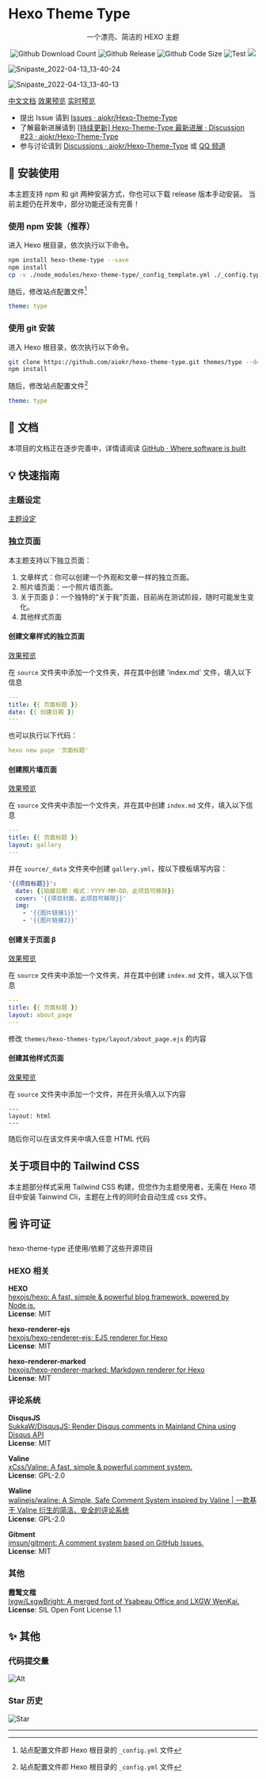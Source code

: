 # Hexo Theme Type

<p style="text-align:center;" align="center">
一个漂亮、简洁的 HEXO 主题
</p>

<p style="text-align:center;" align="center">
<img src="https://img.shields.io/github/downloads/aiokr/hexo-theme-type/total?color=orange&style=for-the-badge&label=Download&logo=github" alt="Github Download Count"/>
<img src="https://img.shields.io/github/v/release/aiokr/hexo-theme-type?style=for-the-badge&label=Release&logo=github" alt="Github Release"/>
<img src="https://img.shields.io/github/languages/code-size/aiokr/hexo-theme-type?color=71afdd&label=Code%20Size&logo=github&style=for-the-badge" alt="Github Code Size"/>
<img src="https://img.shields.io/github/workflow/status/aiokr/hexo-theme-type/Hexo-Theme-Type%20auto%20test/auto-package?label=test&logo=github&style=for-the-badge" alt="Test"/>
<a href="https://qun.qq.com/qqweb/qunpro/share?_wv=3&_wwv=128&appChannel=share&inviteCode=14OQfh&businessType=9&from=246610&biz=ka#/pc"><img src="https://img.shields.io/badge/QQ%20Channel-TYPEforHEXO-71afdd?&style=for-the-badge">
</p></a>

![Snipaste_2022-04-13_13-40-24](https://imgur.lzmun.com/picgo/after2022/Snipaste_2022-04-13_13-40-24.png_itp)

![Snipaste_2022-04-13_13-40-13](https://imgur.lzmun.com/picgo/after2022/Snipaste_2022-04-13_13-40-13.png_itp)

[中文文档](https://tripper.press/type-readme/#💡-快速指南)  [效果预览](https://tripper.press/)  [实时预览](https://photup.github.io/type-live-preivew/)

- 提出 Issue 请到 [Issues · aiokr/Hexo-Theme-Type](https://github.com/aiokr/hexo-theme-type/issues)
- 了解最新进展请到 [[持续更新] Hexo-Theme-Type 最新进展 · Discussion #23 · aiokr/Hexo-Theme-Type](https://github.com/aiokr/hexo-theme-type/discussions/23)
- 参与讨论请到 [Discussions · aiokr/Hexo-Theme-Type](https://github.com/aiokr/hexo-theme-type/discussions/categories/general) 或 [QQ 频道](https://qun.qq.com/qqweb/qunpro/share?_wv=3&_wwv=128&appChannel=share&inviteCode=14OQfh&businessType=9&from=246610&biz=ka#/pc)

## 🔨 安装使用

本主题支持 npm 和 git 两种安装方式，你也可以下载 release 版本手动安装。
当前主题仍在开发中，部分功能还没有完善！

### 使用 npm 安装（推荐）

进入 Hexo 根目录，依次执行以下命令。

```bash
npm install hexo-theme-type --save
npm install
cp -v ./node_modules/hexo-theme-type/_config_template.yml ./_config.type.yml
```

随后，修改站点配置文件[^1]

```yaml
theme: type
```

### 使用 git 安装

进入 Hexo 根目录，依次执行以下命令。

```bash
git clone https://github.com/aiokr/hexo-theme-type.git themes/type --depth=1
npm install
```

随后，修改站点配置文件[^1]

```yaml
theme: type
```

## 📖 文档

本项目的文档正在逐步完善中，详情请阅读 [GitHub · Where software is built](https://github.com/aiokr/hexo-theme-type/wiki)

## 💡 快速指南

### 主题设定

[主题设定](https://tripper.press/type/theme_settings.html)

### 独立页面

本主题支持以下独立页面：
1. 文章样式：你可以创建一个外观和文章一样的独立页面。
2. 照片墙页面：一个照片墙页面。
3. 关于页面 β：一个独特的“关于我”页面，目前尚在测试阶段，随时可能发生变化。
4. 其他样式页面

#### 创建文章样式的独立页面

[效果预览](https://tripper.press/about-archieve/)

在 `source` 文件夹中添加一个文件夹，并在其中创建 'index.md' 文件，填入以下信息

```yaml
---
title: {{ 页面标题 }}
date: {{ 创建日期 }}
---
```

也可以执行以下代码：

```yaml
hexo new page '页面标题'
```

#### 创建照片墙页面

[效果预览](https://tripper.press/gallery/)

在 `source` 文件夹中添加一个文件夹，并在其中创建 `index.md` 文件，填入以下信息

```yaml
---
title: {{ 页面标题 }}
layout: gallery
---
```

并在 `source/_data` 文件夹中创建 `gallery.yml`，按以下模板填写内容：

```yaml
'{{项目标题}}':
  date: {{拍摄日期：格式：YYYY-MM-DD，此项目可移除}}
  cover: '{{项目封面，此项目可移除}}' 
  img:
    - '{{图片链接1}}'
    - '{{图片链接2}}'
```

#### 创建关于页面 β

[效果预览](https://tripper.press/about/)

在 `source` 文件夹中添加一个文件夹，并在其中创建 `index.md` 文件，填入以下信息

```yaml
---
title: {{ 页面标题 }}
layout: about_page
---
```

修改 `themes/hexo-themes-type/layout/about_page.ejs` 的内容

#### 创建其他样式页面

[效果预览](https://tripper.press/weatherwidget.html)

在 `source` 文件夹中添加一个文件，并在开头填入以下内容

```
---
layout: html
---
```

随后你可以在该文件夹中填入任意 HTML 代码

## 关于项目中的 Tailwind CSS

本主题部分样式采用 Tailwind CSS 构建，但您作为主题使用者，无需在 Hexo 项目中安装 Tainwind Cli，主题在上传的同时会自动生成 css 文件。

## 🗒 许可证

hexo-theme-type 还使用/依赖了这些开源项目

### HEXO 相关

**HEXO**  
[hexojs/hexo: A fast, simple & powerful blog framework, powered by Node.js.](https://github.com/hexojs/hexo)  
**License**: MIT

**hexo-renderer-ejs**  
[hexojs/hexo-renderer-ejs: EJS renderer for Hexo](https://github.com/hexojs/hexo-renderer-ejs)  
**License**: MIT

**hexo-renderer-marked**  
[hexojs/hexo-renderer-marked: Markdown renderer for Hexo](https://github.com/hexojs/hexo-renderer-marked)  
**License**: MIT

### 评论系统

**DisqusJS**  
[SukkaW/DisqusJS: Render Disqus comments in Mainland China using Disqus API](https://github.com/SukkaW/DisqusJS)  
**License**: MIT

**Valine**  
[xCss/Valine: A fast, simple & powerful comment system.](https://github.com/xCss/Valine)  
**License**: GPL-2.0

**Waline**  
[walinejs/waline: A Simple, Safe Comment System inspired by Valine | 一款基于 Valine 衍生的简洁、安全的评论系统](https://github.com/walinejs/waline)  
**License**: GPL-2.0

**Gitment**  
[imsun/gitment: A comment system based on GitHub Issues.](https://github.com/imsun/gitment)  
**License**: MIT

### 其他

**霞鹜文楷**  
[lxgw/LxgwBright: A merged font of Ysabeau Office and LXGW WenKai.](https://github.com/lxgw/LxgwBright)  
**License**: SIL Open Font License 1.1

## ✨ 其他

### 代码提交量

![Alt](https://repobeats.axiom.co/api/embed/12b856b32943115689a1c91521ca1c7d3dd88cea.svg "Repobeats analytics image")

### Star 历史

![Star](https://starchart.cc/aiokr/hexo-theme-type.svg)

---

[^1]: 站点配置文件即 Hexo 根目录的 `_config.yml` 文件